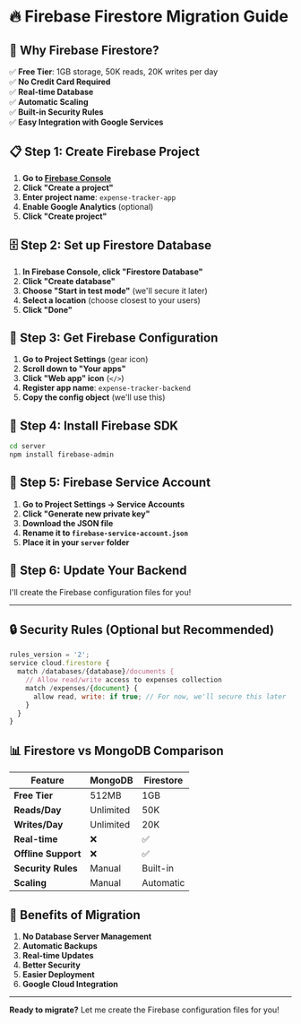 # 🔥 Firebase Firestore Migration Guide

## 🎯 Why Firebase Firestore?

✅ **Free Tier**: 1GB storage, 50K reads, 20K writes per day  
✅ **No Credit Card Required**  
✅ **Real-time Database**  
✅ **Automatic Scaling**  
✅ **Built-in Security Rules**  
✅ **Easy Integration with Google Services**  

## 📋 Step 1: Create Firebase Project

1. **Go to [Firebase Console](https://console.firebase.google.com)**
2. **Click "Create a project"**
3. **Enter project name**: `expense-tracker-app`
4. **Enable Google Analytics** (optional)
5. **Click "Create project"**

## 🗄️ Step 2: Set up Firestore Database

1. **In Firebase Console, click "Firestore Database"**
2. **Click "Create database"**
3. **Choose "Start in test mode"** (we'll secure it later)
4. **Select a location** (choose closest to your users)
5. **Click "Done"**

## 🔑 Step 3: Get Firebase Configuration

1. **Go to Project Settings** (gear icon)
2. **Scroll down to "Your apps"**
3. **Click "Web app" icon** (`</>`)
4. **Register app name**: `expense-tracker-backend`
5. **Copy the config object** (we'll use this)

## 🔧 Step 4: Install Firebase SDK

```bash
cd server
npm install firebase-admin
```

## 📝 Step 5: Firebase Service Account

1. **Go to Project Settings → Service Accounts**
2. **Click "Generate new private key"**
3. **Download the JSON file**
4. **Rename it to `firebase-service-account.json`**
5. **Place it in your `server` folder**

## 🚀 Step 6: Update Your Backend

I'll create the Firebase configuration files for you!

---

## 🔒 Security Rules (Optional but Recommended)

```javascript
rules_version = '2';
service cloud.firestore {
  match /databases/{database}/documents {
    // Allow read/write access to expenses collection
    match /expenses/{document} {
      allow read, write: if true; // For now, we'll secure this later
    }
  }
}
```

## 📊 Firestore vs MongoDB Comparison

| Feature | MongoDB | Firestore |
|---------|---------|-----------|
| **Free Tier** | 512MB | 1GB |
| **Reads/Day** | Unlimited | 50K |
| **Writes/Day** | Unlimited | 20K |
| **Real-time** | ❌ | ✅ |
| **Offline Support** | ❌ | ✅ |
| **Security Rules** | Manual | Built-in |
| **Scaling** | Manual | Automatic |

## 🎉 Benefits of Migration

1. **No Database Server Management**
2. **Automatic Backups**
3. **Real-time Updates**
4. **Better Security**
5. **Easier Deployment**
6. **Google Cloud Integration**

---

**Ready to migrate?** Let me create the Firebase configuration files for you!
